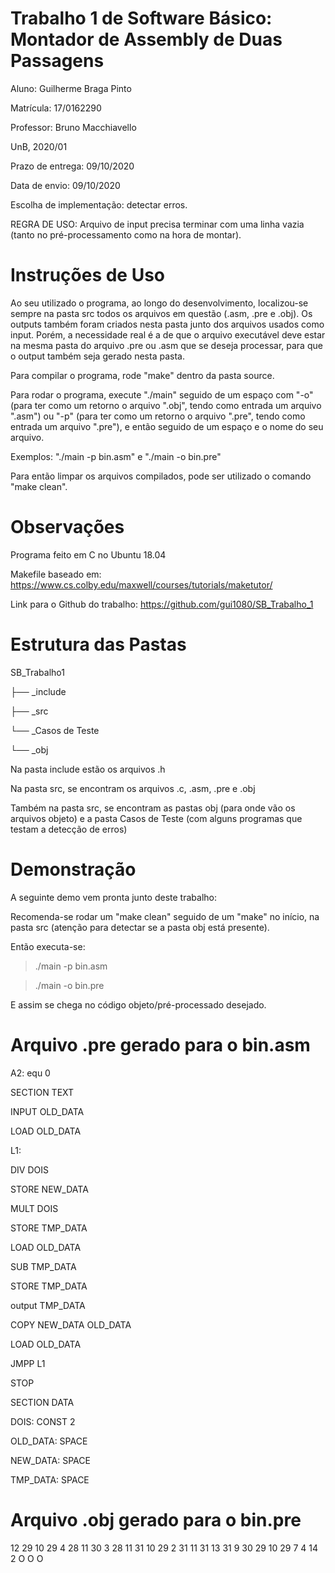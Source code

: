 # Trabalho 1 de Software Básico: Montador de Assembly de Duas Passagens

Aluno: Guilherme Braga Pinto

Matrícula: 17/0162290

Professor: Bruno Macchiavello

UnB, 2020/01

Prazo de entrega: 09/10/2020

Data de envio: 09/10/2020

Escolha de implementação: detectar erros. 

REGRA DE USO: Arquivo de input precisa terminar com uma linha vazia (tanto no pré-processamento como na hora de montar).

# Instruções de Uso

Ao seu utilizado o programa, ao longo do desenvolvimento, localizou-se sempre na pasta src todos os arquivos em questão (.asm, .pre e .obj). Os outputs também foram criados nesta pasta junto dos arquivos usados como input. Porém, a necessidade real é a de que o arquivo executável deve estar na mesma pasta do arquivo .pre ou .asm que se deseja processar, para que o output também seja gerado nesta pasta.

Para compilar o programa, rode "make" dentro da pasta source.

Para rodar o programa, execute "./main" seguido de  um espaço com "-o" (para ter como um retorno o arquivo ".obj", tendo como entrada um arquivo ".asm") ou "-p" (para ter como um retorno o arquivo ".pre", tendo como entrada um arquivo ".pre"), e então seguido de um espaço e o nome do seu arquivo. 

Exemplos: "./main -p bin.asm" e "./main -o bin.pre"

Para então limpar os arquivos compilados, pode ser utilizado o comando "make clean".

# Observações

Programa feito em C no Ubuntu 18.04

Makefile baseado em: https://www.cs.colby.edu/maxwell/courses/tutorials/maketutor/ 

Link para o Github do trabalho: https://github.com/gui1080/SB_Trabalho_1

# Estrutura das Pastas

SB_Trabalho1

├── _include

├── _src

   └── _Casos de Teste
    
   └── _obj

Na pasta include estão os arquivos .h

Na pasta src, se encontram os arquivos .c, .asm, .pre e .obj

Também na pasta src, se encontram as pastas obj (para onde vão os arquivos objeto) e a pasta Casos de Teste (com alguns programas que testam a detecção de erros)

# Demonstração

A seguinte demo vem pronta junto deste trabalho:

Recomenda-se rodar um "make clean" seguido de um "make" no início, na pasta src (atenção para detectar se a pasta obj está presente).

Então executa-se:

> ./main -p bin.asm

> ./main -o bin.pre

E assim se chega no código objeto/pré-processado desejado. 

# Arquivo .pre gerado para o bin.asm

A2: equ 0

SECTION TEXT

INPUT OLD_DATA

LOAD OLD_DATA

L1:

DIV DOIS

STORE NEW_DATA

MULT DOIS

STORE TMP_DATA

LOAD OLD_DATA

SUB TMP_DATA

STORE TMP_DATA

output TMP_DATA

COPY NEW_DATA OLD_DATA

LOAD OLD_DATA

JMPP L1

STOP

SECTION DATA

DOIS: CONST 2

OLD_DATA: SPACE

NEW_DATA: SPACE

TMP_DATA: SPACE

# Arquivo .obj gerado para o bin.pre

12 29 10 29 4 28 11 30 3 28 11 31 10 29 2 31 11 31 13 31 9 30 29 10 29 7 4 14 2 O O O 
